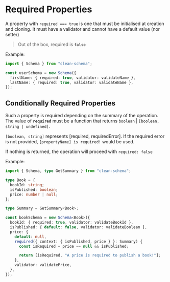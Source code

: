 # Required Properties

A property with `required === true` is one that must be initialised at creation and cloning. It must have a validator and cannot have a default value (nor setter)

> Out of the box, required is **`false`**

Example:

```ts
import { Schema } from "clean-schema";

const userSchema = new Schema({
  firstName: { required: true, validator: validateName },
  lastName: { required: true, validator: validateName },
});
```

## Conditionally Required Properties

Such a property is required depending on the summary of the operation. The value of **`required`** must be a function that returns `boolean` | `[boolean, string | undefined]`.

`[boolean, string]` represents [required, requiredError]. If the required error is not provided, `[propertyName] is required!` would be used.

If nothing is returned, the operation will proceed with `required: false`

Example:

```ts
import { Schema, type GetSummary } from "clean-schema";

type Book = {
  bookId: string;
  isPublished: boolean;
  price: number | null;
};

type Summary = GetSummary<Book>;

const bookSchema = new Schema<Book>({
  bookId: { required: true, validator: validateBookId },
  isPublished: { default: false, validator: validateBoolean },
  price: {
    default: null,
    required({ context: { isPublished, price } }: Summary) {
      const isRequired = price == null && isPublished;

      return [isRequired, "A price is required to publish a book!"];
    },
    validator: validatePrice,
  },
});
```
